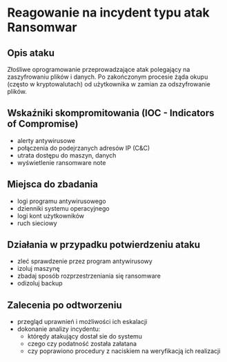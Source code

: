 # Reagowanie na incydent typu atak Ransomwar

## Opis ataku

Złośliwe oprogramowanie przeprowadzające atak polegający na zaszyfrowaniu plików i danych. Po zakończonym procesie żąda okupu (często w kryptowalutach) od użytkownika w zamian za odszyfrowanie plików.

## Wskaźniki skompromitowania (IOC - Indicators of Compromise)

- alerty antywirusowe
- połączenia do podejrzanych adresów IP (C&C)
- utrata dostępu do maszyn, danych
- wyświetlenie ransomware note

## Miejsca do zbadania

- logi programu antywirusowego
- dzienniki systemu operacyjnego
- logi kont użytkowników
- ruch sieciowy

## Działania w przypadku potwierdzeniu ataku

- zleć sprawdzenie przez program antywirusowy
- izoluj maszynę
- zbadaj sposób rozprzestrzeniania się ransomware
- odizoluj backup

## Zalecenia po odtworzeniu

- przegląd uprawnień i możliwości ich eskalacji
- dokonanie analizy incydentu:
  - którędy atakujący dostał sie do systemu
  - czego czy podatność została załatana
  - czy poprawiono procedury z naciskiem na weryfikacją ich realizacji
